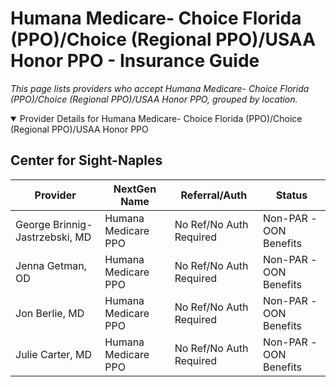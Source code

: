 # Humana Medicare- Choice Florida (PPO)/Choice (Regional PPO)/USAA Honor PPO - Insurance Guide

*This page lists providers who accept Humana Medicare- Choice Florida (PPO)/Choice (Regional PPO)/USAA Honor PPO, grouped by location.*

<details open><summary>Provider Details for Humana Medicare- Choice Florida (PPO)/Choice (Regional PPO)/USAA Honor PPO</summary>

## Center for Sight-Naples

| Provider | NextGen Name | Referral/Auth | Status |
|----------|-------------|--------------|--------|
| George Brinnig-Jastrzebski, MD | Humana Medicare PPO | No Ref/No Auth Required | Non-PAR -OON Benefits |
| Jenna Getman, OD | Humana Medicare PPO | No Ref/No Auth Required | Non-PAR -OON Benefits |
| Jon Berlie, MD | Humana Medicare PPO | No Ref/No Auth Required | Non-PAR -OON Benefits |
| Julie Carter, MD | Humana Medicare PPO | No Ref/No Auth Required | Non-PAR -OON Benefits |

</details>

